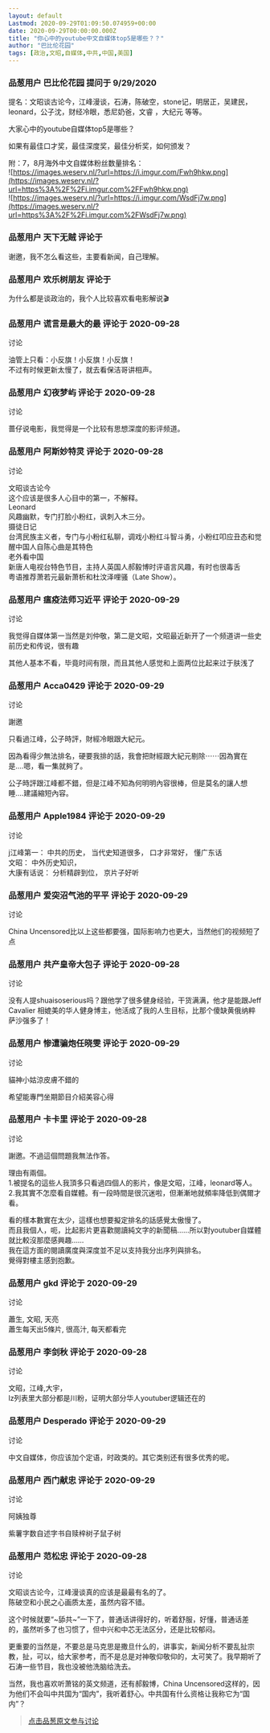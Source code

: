 ```yaml
---
layout: default
Lastmod: 2020-09-29T01:09:50.074959+00:00
date: 2020-09-29T00:00:00.000Z
title: "你心中的youtube中文自媒体top5是哪些？？"
author: "巴比伦花园"
tags: [政治,文昭,自媒体,中共,中国,美国]
---
```



### 品葱用户 **巴比伦花园** 提问于 9/29/2020
    
提名：文昭谈古论今，江峰漫谈，石涛，陈破空，stone记，明居正，吴建民，leonard，公子沈，财经冷眼，悉尼奶爸，文睿 ，大纪元 等等。  
  
大家心中的youtube自媒体top5是哪些？  
  
如果有最佳口才奖，最佳深度奖，最佳分析奖，如何颁发？  
  
附：7，8月海外中文自媒体粉丝数量排名：  
![https://images.weserv.nl/?url=https://i.imgur.com/Fwh9hkw.png](https://images.weserv.nl/?url=https%3A%2F%2Fi.imgur.com%2FFwh9hkw.png)  
![https://images.weserv.nl/?url=https://i.imgur.com/WsdFj7w.png](https://images.weserv.nl/?url=https%3A%2F%2Fi.imgur.com%2FWsdFj7w.png)
    
                

### 品葱用户 **天下无贼** 评论于 
        
谢邀，我不怎么看这些，主要看新闻，自己理解。
        
                

### 品葱用户 **欢乐树朋友** 评论于 
        
为什么都是谈政治的，我个人比较喜欢看电影解说🎬
        
                

### 品葱用户 **谎言是最大的最** 评论于 2020-09-28
讨论

        
油管上只看：小反旗！小反旗！小反旗！  
不过有时候更新太慢了，就去看保洁哥讲相声。
        
                

### 品葱用户 **幻夜梦屿** 评论于 2020-09-28
讨论

        
蔷仔说电影，我觉得是一个比较有思想深度的影评频道。
        
                

### 品葱用户 **阿斯妙特灵** 评论于 2020-09-28
讨论

        
文昭谈古论今  
这个应该是很多人心目中的第一，不解释。  
Leonard  
风趣幽默，专门打脸小粉红，讽刺入木三分。  
摄徒日记  
台湾民族主义者，专门与小粉红私聊，调戏小粉红斗智斗勇，小粉红叩应丑态和觉醒中国人自陈心曲是其特色  
老外看中国  
新唐人电视台特色节目，主持人英国人郝毅博时评语言风趣，有时也很毒舌  
粤语推荐萧若元最新萧析和杜汶泽哩骚（Late Show）。
        
                

### 品葱用户 **瘟疫法师习近平** 评论于 2020-09-29
讨论

        
我觉得自媒体第一当然是刘仲敬，第二是文昭，文昭最近新开了一个频道讲一些史前历史和传说，很有趣  
  
其他人基本不看，毕竟时间有限，而且其他人感觉和上面两位比起来过于肤浅了
        
                

### 品葱用户 **Acca0429** 评论于 2020-09-29
讨论

        
謝邀  
  
只看過江峰，公子時評，財經冷眼跟大紀元。  
  
因為看得少無法排名，硬要我排的話，我會把財經跟大紀元剔除⋯⋯因為實在是....嗯，看一集就夠了。  
  
公子時評跟江峰都不錯，但是江峰不知為何明明內容很棒，但是莫名的讓人想睡....建議縮短內容。
        
                

### 品葱用户 **Apple1984** 评论于 2020-09-29
讨论

        
j江峰第一： 中共的历史， 当代史知道很多， 口才非常好， 懂广东话  
文昭： 中外历史知识，  
大康有话说： 分析精辟到位， 京片子好听
        
                

### 品葱用户 **爱突沼气池的平平** 评论于 2020-09-29
讨论

        
China Uncensored比以上这些都要强，国际影响力也更大，当然他们的视频短了点
        
                

### 品葱用户 **共产皇帝大包子** 评论于 2020-09-28
讨论

        
没有人提shuaisoserious吗？跟他学了很多健身经验，干货满满，他才是能跟Jeff Cavalier 相媲美的华人健身博主，他活成了我的人生目标，比那个傻缺黄俄纳粹萨沙强多了！
        
                

### 品葱用户 **惨遭骗炮任晓雯** 评论于 2020-09-29
讨论

        
貓神小姑涼皮膚不錯的  
  
希望能專門坐期節目介紹美容心得
        
                

### 品葱用户 **卡卡里** 评论于 2020-09-28
讨论

        
謝邀。不過這個問題我無法作答。  
  
理由有兩個。  
1.被提名的這些人我頂多只看過四個人的影片，像是文昭，江峰，leonard等人。  
2.我其實不怎麼看自媒體。有一段時間是很沉迷啦，但漸漸地就頻率降低到偶爾才看。  
  
  
看的樣本數實在太少，這樣也想要擬定排名的話感覺太傲慢了。  
而且我個人，呃，比起影片更喜歡閱讀純文字的新聞稿……所以對youtuber自媒體就比較沒那麼感興趣……  
我在這方面的閱讀廣度與深度並不足以支持我分出序列與排名。  
覺得對樓主感到抱歉。
        
                

### 品葱用户 **gkd** 评论于 2020-09-29
讨论

        
蕭生, 文昭, 天亮  
蕭生每天出5條片, 很高汁, 每天都看完
        
                

### 品葱用户 **李剑秋** 评论于 2020-09-28
讨论

        
文昭，江峰,大宇，  
lz列表里大部分都是川粉，证明大部分华人youtuber逻辑还在的
        
                

### 品葱用户 **Desperado** 评论于 2020-09-29
讨论

        
中文自媒体，你应该加个定语，时政类的。其它类别还有很多优秀的呢。
        
                

### 品葱用户 **西门献忠** 评论于 2020-09-29
讨论

        
阿姨独尊  
  
  
  
  
紫薯字数自述字书自赎梓树子鼠子树
        
                

### 品葱用户 **范松忠** 评论于 2020-09-28
讨论

        
文昭谈古论今，江峰漫谈真的应该是最最有名的了。  
陈破空和小民之心画质太差，虽然内容不错。  
  
这个时候就要“~舔共~”一下了，普通话讲得好的，听着舒服，好懂，普通话差的，虽然听多了也习惯了，但中兴和中芯无法区分，还是比较郁闷。  
  
更重要的当然是，不要总是马克思是撒旦什么的，讲事实，新闻分析不要乱扯宗教，扯，可以，给大家参考，而不是总是对神敬仰敬仰的，太可笑了。我早期听了石涛一些节目，我也没被他洗脑给洗去。  
  
当然，我也喜欢听萧铭的英文频道，还有郝毅博，China Uncensored这样的，因为他们不会叫中共国为“国内”，我听着舒心。中共国有什么资格让我称它为“国内”？
        
                





> [点击品葱原文参与讨论](https://pincong.rocks/question/31549)

